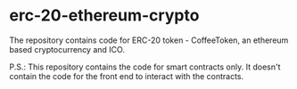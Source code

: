 # erc-20-ethereum-crypto
The repository contains code for ERC-20 token - CoffeeToken, an ethereum based cryptocurrency and ICO.

P.S.: This repository contains the code for smart contracts only. It doesn't contain the code for the front end to interact with the contracts.
